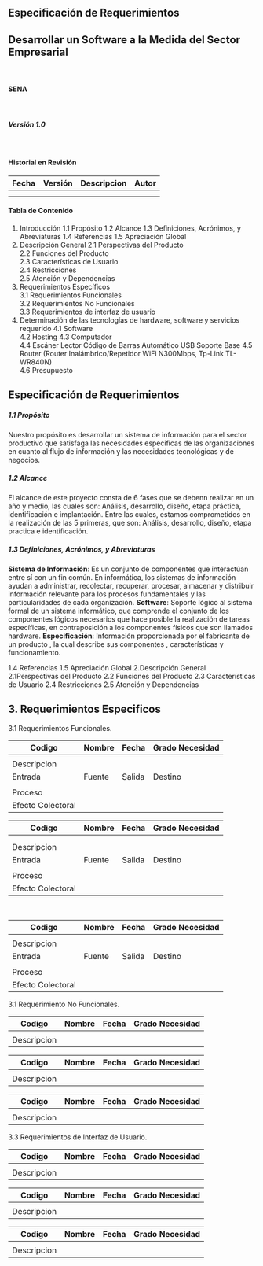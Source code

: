 Especificación de Requerimientos
--------------------

Desarrollar un Software a la Medida del Sector Empresarial
--------------------
⠀
#### SENA
⠀
##### Versión 1.0
⠀
#### Historial en Revisión
Fecha | Versión | Descripcion | Autor
----- | ------- | ----------- |---------
      |         |             | 
      |         |             |
      
#### Tabla de Contenido
1.	Introducción
1.1	Propósito
1.2	Alcance	
1.3	Definiciones, Acrónimos, y Abreviaturas	
1.4	Referencias	
1.5	Apreciación Global	
2.	Descripción General	
2.1	Perspectivas del Producto	
2.2	Funciones del Producto	
2.3	Características de Usuario	
2.4	Restricciones	
2.5	Atención y Dependencias	
3.	Requerimientos Específicos	
3.1	Requerimientos Funcionales	
3.2	Requerimientos No Funcionales	
3.3	Requerimientos de interfaz de usuario	
4. Determinación de las tecnologías de hardware, software y servicios requerido
4.1	Software	
4.2	Hosting	
4.3	Computador	
4.4	Escáner Lector Código de Barras Automático USB Soporte Base	
4.5	Router (Router Inalámbrico/Repetidor WiFi N300Mbps, Tp-Link TL-WR840N)	
4.6	Presupuesto	


Especificación de Requerimientos
--------------------

##### 1.1	Propósito

Nuestro propósito es desarrollar un sistema de información para el sector productivo que satisfaga las necesidades especificas de las organizaciones en cuanto al flujo de información y las necesidades tecnológicas y de negocios.
##### 1.2	Alcance

El alcance de este proyecto consta de 6 fases que se debenn realizar en un año y medio, las cuales son: Análisis, desarrollo, diseño, etapa práctica, identificación e implantación. Entre las cuales, estamos comprometidos en la realización de las 5 primeras, que son: Análisis, desarrollo, diseño, etapa practica e identificación.
 
##### 1.3	Definiciones, Acrónimos, y Abreviaturas
 **Sistema de Información**: Es un conjunto de componentes que interactúan entre sí con un fin común. En informática, los sistemas de información ayudan a administrar, recolectar, recuperar, procesar, almacenar y distribuir información relevante para los procesos fundamentales y las particularidades de cada organización.
**Software**: Soporte lógico al sistema formal de un sistema informático, que comprende el conjunto de los componentes lógicos necesarios que hace posible la realización de tareas específicas, en contraposición a los componentes físicos que son llamados hardware.
**Especificación**: Información proporcionada por el fabricante de un producto , la cual describe sus componentes , características y funcionamiento.

1.4	Referencias
1.5	Apreciación Global
2.Descripción General
2.1Perspectivas del Producto
2.2	Funciones del Producto
2.3	Características de Usuario
2.4	Restricciones
2.5	Atención y Dependencias

## 3. Requerimientos Especificos 

3.1	 Requerimientos Funcionales.

Codigo | Nombre  |  Fecha      | Grado Necesidad 
-----  | ------- | ----------- |---------
       |         |             | 
Descripcion |
Entrada | Fuente | Salida | Destino | Restricciones
         |        |       |          |            |
Proceso |
Efecto Colectoral|


Codigo | Nombre  |  Fecha      | Grado Necesidad 
-----  | ------- | ----------- |---------
       |         |             | 
       |         |             |
Descripcion |
Entrada | Fuente | Salida | Destino | Restricciones
         |        |       |          |            |
Proceso |                                         
Efecto Colectoral|

⠀⠀⠀⠀⠀⠀⠀⠀⠀⠀⠀⠀



Codigo | Nombre  |  Fecha      | Grado Necesidad 
-----  | ------- | ----------- |---------
       |         |             | 
Descripcion |
Entrada | Fuente | Salida | Destino | Restricciones
         |        |       |          |            |
Proceso |
Efecto Colectoral|

3.1  Requerimiento No Funcionales. 

Codigo | Nombre  |  Fecha      | Grado Necesidad 
-----  | ------- | ----------- |---------
       |         |             | 
Descripcion |

Codigo | Nombre  |  Fecha      | Grado Necesidad 
-----  | ------- | ----------- |---------
       |         |             | 
Descripcion |

Codigo | Nombre  |  Fecha      | Grado Necesidad 
-----  | ------- | ----------- |---------
       |         |             | 
Descripcion |


3.3	 Requerimientos de Interfaz de Usuario.

Codigo | Nombre  |  Fecha      | Grado Necesidad 
-----  | ------- | ----------- |---------
       |         |             | 
Descripcion |

Codigo | Nombre  |  Fecha      | Grado Necesidad 
-----  | ------- | ----------- |---------
       |         |             | 
Descripcion |

Codigo | Nombre  |  Fecha      | Grado Necesidad 
-----  | ------- | ----------- |---------
       |         |             | 
Descripcion |









       
 



